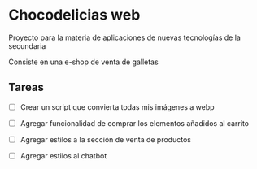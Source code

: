 # Chocodelicias web

Proyecto para la materia de aplicaciones de nuevas tecnologías de la secundaria

Consiste en una e-shop de venta de galletas

## Tareas

- [ ] Crear un script que convierta todas mis imágenes a webp

- [ ] Agregar funcionalidad de comprar los elementos añadidos al carrito

- [ ] Agregar estilos a la sección de venta de productos 

- [ ] Agregar estilos al chatbot
